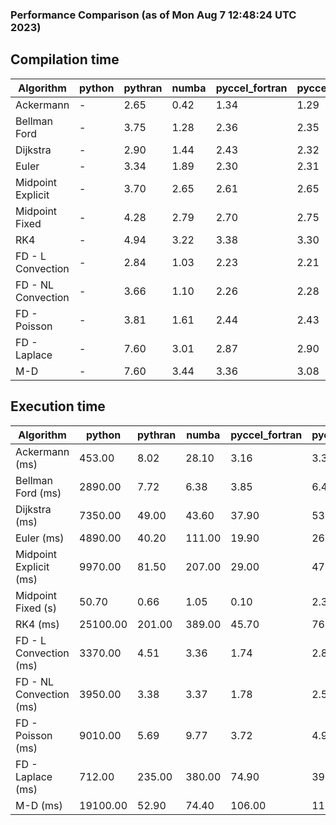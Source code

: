 ### Performance Comparison (as of Mon Aug  7 12:48:24 UTC 2023)
## Compilation time
Algorithm                 | python                    | pythran                   | numba                     | pyccel_fortran            | pyccel_c                 
------------------------- | ------------------------- | ------------------------- | ------------------------- | ------------------------- | -------------------------
Ackermann                 | -                         | 2.65                      | 0.42                      | 1.34                      | 1.29                     
Bellman Ford              | -                         | 3.75                      | 1.28                      | 2.36                      | 2.35                     
Dijkstra                  | -                         | 2.90                      | 1.44                      | 2.43                      | 2.32                     
Euler                     | -                         | 3.34                      | 1.89                      | 2.30                      | 2.31                     
Midpoint Explicit         | -                         | 3.70                      | 2.65                      | 2.61                      | 2.65                     
Midpoint Fixed            | -                         | 4.28                      | 2.79                      | 2.70                      | 2.75                     
RK4                       | -                         | 4.94                      | 3.22                      | 3.38                      | 3.30                     
FD - L Convection         | -                         | 2.84                      | 1.03                      | 2.23                      | 2.21                     
FD - NL Convection        | -                         | 3.66                      | 1.10                      | 2.26                      | 2.28                     
FD - Poisson              | -                         | 3.81                      | 1.61                      | 2.44                      | 2.43                     
FD - Laplace              | -                         | 7.60                      | 3.01                      | 2.87                      | 2.90                     
M-D                       | -                         | 7.60                      | 3.44                      | 3.36                      | 3.08                     

## Execution time
Algorithm                 | python                    | pythran                   | numba                     | pyccel_fortran            | pyccel_c                 
------------------------- | ------------------------- | ------------------------- | ------------------------- | ------------------------- | -------------------------
Ackermann (ms)            | 453.00                    | 8.02                      | 28.10                     | 3.16                      | 3.30                     
Bellman Ford (ms)         | 2890.00                   | 7.72                      | 6.38                      | 3.85                      | 6.48                     
Dijkstra (ms)             | 7350.00                   | 49.00                     | 43.60                     | 37.90                     | 53.90                    
Euler (ms)                | 4890.00                   | 40.20                     | 111.00                    | 19.90                     | 269.00                   
Midpoint Explicit (ms)    | 9970.00                   | 81.50                     | 207.00                    | 29.00                     | 472.00                   
Midpoint Fixed (s)        | 50.70                     | 0.66                      | 1.05                      | 0.10                      | 2.34                     
RK4 (ms)                  | 25100.00                  | 201.00                    | 389.00                    | 45.70                     | 768.00                   
FD - L Convection (ms)    | 3370.00                   | 4.51                      | 3.36                      | 1.74                      | 2.83                     
FD - NL Convection (ms)   | 3950.00                   | 3.38                      | 3.37                      | 1.78                      | 2.59                     
FD - Poisson (ms)         | 9010.00                   | 5.69                      | 9.77                      | 3.72                      | 4.90                     
FD - Laplace (ms)         | 712.00                    | 235.00                    | 380.00                    | 74.90                     | 396.00                   
M-D (ms)                  | 19100.00                  | 52.90                     | 74.40                     | 106.00                    | 110.00                   
